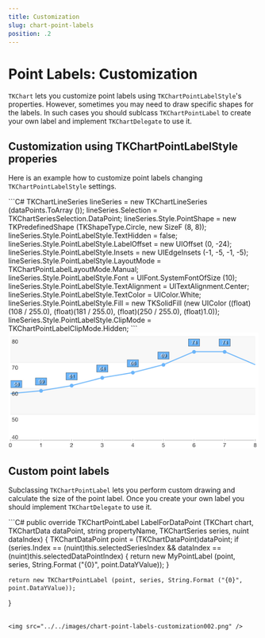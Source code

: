 ```yaml
---
title: Customization
slug: chart-point-labels
position: .2
---
```


# Point Labels: Customization

<code>TKChart</code> lets you customize point labels using <code>TKChartPointLabelStyle</code>'s properties. However, sometimes you may need to draw specific shapes for the labels. In such cases you should sublcass <code>TKChartPointLabel</code> to create your own label and implement <code>TKChartDelegate</code> to use it.

## Customization using TKChartPointLabelStyle properies

Here is an example how to customize point labels changing <code>TKChartPointLabelStyle</code> settings.

<snippet id='chart-pointlabels'/>
```C#
TKChartLineSeries lineSeries = new TKChartLineSeries (dataPoints.ToArray ());
lineSeries.Selection = TKChartSeriesSelection.DataPoint;
lineSeries.Style.PointShape = new TKPredefinedShape (TKShapeType.Circle, new SizeF (8, 8));
lineSeries.Style.PointLabelStyle.TextHidden = false;
lineSeries.Style.PointLabelStyle.LabelOffset = new UIOffset (0, -24);
lineSeries.Style.PointLabelStyle.Insets = new UIEdgeInsets (-1, -5, -1, -5);
lineSeries.Style.PointLabelStyle.LayoutMode = TKChartPointLabelLayoutMode.Manual;
lineSeries.Style.PointLabelStyle.Font = UIFont.SystemFontOfSize (10);
lineSeries.Style.PointLabelStyle.TextAlignment = UITextAlignment.Center;
lineSeries.Style.PointLabelStyle.TextColor = UIColor.White;
lineSeries.Style.PointLabelStyle.Fill = new TKSolidFill (new UIColor ((float)(108 / 255.0), (float)(181 / 255.0), (float)(250 / 255.0), (float)1.0));
lineSeries.Style.PointLabelStyle.ClipMode = TKChartPointLabelClipMode.Hidden;
```

<img src="../../images/chart-point-labels-customization001.png" />

## Custom point labels

Subclassing <code>TKChartPointLabel</code> lets you perform custom drawing and calculate the size of the point label. Once you create your own label you should implement <code>TKChartDelegate</code> to use it.

<snippet id='chart-custom-label'/>
<snippet id='chart-custom-label-swift'/>
```C#
public override TKChartPointLabel LabelForDataPoint (TKChart chart, TKChartData dataPoint, string propertyName, TKChartSeries series, nuint dataIndex)
{
    TKChartDataPoint point = (TKChartDataPoint)dataPoint;
    if (series.Index == (nuint)this.selectedSeriesIndex && dataIndex == (nuint)this.selectedDataPointIndex) {
        return new MyPointLabel (point, series, String.Format ("{0}", point.DataYValue));
    }

                
    return new TKChartPointLabel (point, series, String.Format ("{0}", point.DataYValue));
}
```

<img src="../../images/chart-point-labels-customization002.png" />

